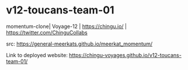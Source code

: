 # v12-toucans-team-01
momentum-clone| Voyage-12 | https://chingu.io/ | https://twitter.com/ChinguCollabs

src: https://general-meerkats.github.io/meerkat_momentum/

Link to deployed website: https://chingu-voyages.github.io/v12-toucans-team-01/
